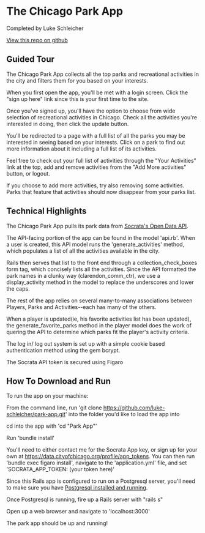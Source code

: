 # The Chicago Park App

Completed by Luke Schleicher

[View this repo on github](https://github.com/luke-schleicher/park-app.git)

## Guided Tour

The Chicago Park App collects all the top parks and recreational activities in the city and filters them for you based on your interests.

When you first open the app, you'll be met with a login screen. Click the "sign up here" link since this is your first time to the site.

Once you've signed up, you'll have the option to choose from wide selection of recreational activities in Chicago. Check all the activities you're interested in doing, then click the update button.

You'll be redirected to a page with a full list of all the parks you may be interested in seeing based on your interests. Click on a park to find out more information about it including a full list of its activities.

Feel free to check out your full list of activities through the "Your Activities" link at the top, add and remove activities from the "Add More activities" button, or logout.

If you choose to add more activities, try also removing some activities. Parks that feature that activities should now disappear from your parks list.

## Technical Highlights

The Chicago Park App pulls its park data from [Socrata's Open Data API](https://dev.socrata.com/).

The API-facing portion of the app can be found in the model 'api.rb'. When a user is created, this API model runs the 'generate_activities' method, which populates a list of all the activities available in the city.

Rails then serves that list to the front end through a collection_check_boxes form tag, which concisely lists all the activities. Since the API formatted the park names in a clunky way (clarendon_comm_ctr), we use a display_activity method in the model to replace the underscores and lower the caps.

The rest of the app relies on several many-to-many associations between Players, Parks and Activities--each has many of the others.

When a player is updated(ie, his favorite activities list has been updated), the generate_favorite_parks method in the player model does the work of quering the API to determine which parks fit the player's activity criteria.

The log in/ log out system is set up with a simple cookie based authentication method using the gem bcrypt.

The Socrata API token is secured using Figaro

## How To Download and Run

To run the app on your machine:

From the command line, run 'git clone https://github.com/luke-schleicher/park-app.git' into the folder you'd like to load the app into

cd into the app with 'cd "Park App"'

Run 'bundle install'

You'll need to either contact me for the Socrata App key, or sign up for your own at https://data.cityofchicago.org/profile/app_tokens. You can then run 'bundle exec figaro install', navigate to the 'application.yml' file, and set 'SOCRATA_APP_TOKEN: (your token here)'

Since this Rails app is configured to run on a Postgresql server, you'll need to make sure you have [Postgresql installed and running](https://www.postgresql.org/download/).

Once Postgresql is running, fire up a Rails server with "rails s"

Open up a web browser and navigate to 'localhost:3000'

The park app should be up and running!
